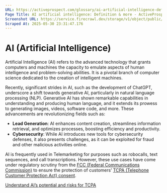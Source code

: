 ```yaml
---
URL: https://activeprospect.com/glossary/ai-artificial-intelligence-definition/
Page Title: AI artificial intelligence: Definition & more - ActiveProspect
Screenshot URL: https://service.firecrawl.dev/storage/v1/object/public/media/screenshot-3993368f-3b52-4591-b6f3-084d6bcf408a.png
Scraped At: 2025-05-30 23:31:47.176
---
```

# AI (Artificial Intelligence)

Artificial Intelligence (AI) refers to the advanced technology that grants computers and machines the capacity to emulate aspects of human intelligence and problem-solving abilities. It is a pivotal branch of computer science dedicated to the creation of intelligent machines.

Recently, significant strides in AI, such as the development of ChatGPT, underscore a shift towards generative AI, particularly in natural language processing (NLP). Generative AI has shown remarkable capabilities in understanding and producing human language, and it extends its prowess to generating images, videos, software code, and more. These advancements are revolutionizing fields such as:

- **Lead Generation**: AI enhances content creation, streamlines information retrieval, and optimizes processes, boosting efficiency and productivity.
- **Cybersecurity**: While AI introduces new tools for cybersecurity defenses, it also presents challenges, as it can be exploited for fraud and other malicious activities online.

AI is frequently used in Telemarketing for purposes such as robocalls, text sequences, and call transcriptions. However, these use cases have come under regulatory scrutiny from the [FCC (Federal Communications Commission)](https://activeprospect.com/glossary/what-does-fcc-mean/) to ensure the protection of customers’ [TCPA (Telephone Customer Protection Act) consent](https://activeprospect.com/blog/tcpa-consent/).

[Understand AI’s potential and risks for TCPA](https://activeprospect.com/blog/ai-potential-and-risks-tcpa/)

